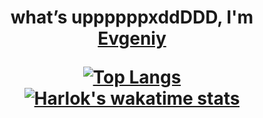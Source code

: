 <h1 align="center">​what’s uppppppxddDDD, I'm <a href="https://github.com/noscope096" target="_blank">Evgeniy</a> 

[![Top Langs](https://github-readme-stats.vercel.app/api/top-langs/?username=noscope096&layout=compact)](https://github.com/anuraghazra/github-readme-stats)
[![Harlok's wakatime stats](https://github-readme-stats.vercel.app/api/wakatime?username=cvtcvtcvt)](https://github.com/anuraghazra/github-readme-stats)
